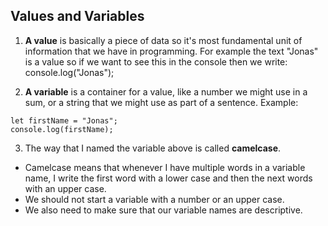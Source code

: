 ## Values and Variables

1. **A value** is basically a piece of data so it's most fundamental unit of information that we have in programming.
For example the text "Jonas" is a value so if we want to see this in the console then we write:
console.log("Jonas");

2. **A variable** is a container for a value, like a number we might use in a sum, or a string that we might use as part of a sentence.
Example: 
```
let firstName = "Jonas";
console.log(firstName);
```

3. The way that I named the variable above is called **camelcase**.
- Camelcase means that whenever I have multiple words in a variable name, I write the first word with a lower case and then the next words with an upper case.
- We should not start a variable with a number or an upper case.
- We also need to make sure that our variable names are descriptive.